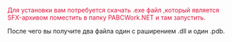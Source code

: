 <p style="color:crimson">
Для установки вам потребуется скачать .exe файл ,который является SFX-архивом поместить в папку PABCWork.NET и там запустить. 
</p>
После чего вы получите два файла один с раширением .dll и один .pdb.
